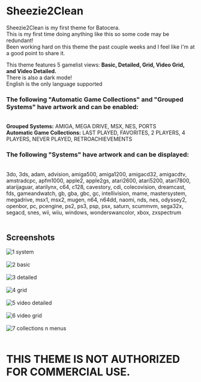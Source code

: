 # Sheezie2Clean
Sheezie2Clean is my first theme for Batocera.<br>
This is my first time doing anything like this so some code may be redundant!<br>
Been working hard on this theme the past couple weeks and I feel like I'm at a good point to share it.<br>

This theme features 5 gamelist views: <b>Basic, Detailed, Grid, Video Grid, and Video Detailed.</b> <br>
There is also a dark mode! <br>
English is the only language supported

<h3>The following "Automatic Game Collections" and "Grouped Systems" have artwork and can be enabled:</h3> <br>
<b>Grouped Systems:</b> AMIGA, MEGA DRIVE, MSX, NES, PORTS <br>
<b>Automatic Game Collections:</b> LAST PLAYED, FAVORITES, 2 PLAYERS, 4 PLAYERS, NEVER PLAYED, RETROACHIEVEMENTS <br>

<h3>The following "Systems" have artwork and can be displayed:</h3> <br>
3do, 3ds, adam, advision, amiga500, amiga1200, amigacd32, amigacdtv, amstradcpc, apfm1000, apple2, apple2gs, atari2600, atari5200, atari7800, atarijaguar, atarilynx, c64, c128, cavestory, cdi, colecovision, dreamcast, fds, gameandwatch, gb, gba, gbc, gc, intellivision, mame, mastersystem, megadrive, msx1, msx2, mugen, n64, n64dd, naomi, nds, nes, odyssey2, openbor, pc, pcengine, ps2, ps3, psp, psx, saturn, scummvm, sega32x, segacd, snes, wii, wiiu, windows, wonderswancolor, xbox, zxspectrum
<br>
<br>

<h2>Screenshots</h2>

![1 system](https://user-images.githubusercontent.com/116600451/197632964-6eb5b106-48ff-4bf8-8ba3-f2ed3f01ec71.jpg) <br>
<br>
![2 basic](https://user-images.githubusercontent.com/116600451/197633095-4fe321e6-bcc0-4b5c-84d3-02d8fb61d53f.jpg) <br>
<br>
![3 detailed](https://user-images.githubusercontent.com/116600451/197633118-810a11c5-faae-434e-810f-6d1164585091.jpg) <br>
<br>
![4 grid](https://user-images.githubusercontent.com/116600451/197633126-1ebcd9fb-8311-431f-be61-5c05d69d217d.jpg) <br>
<br>
![5 video detailed](https://user-images.githubusercontent.com/116600451/197633143-8de96b13-2032-4017-88ff-51f77b33a11b.jpg) <br>
<br>
![6 video grid](https://user-images.githubusercontent.com/116600451/197633153-5b69218b-5c9e-4606-a870-fd36eca5436c.jpg) <br>
<br>
![7 collections n menus](https://user-images.githubusercontent.com/116600451/197633171-730784cc-b7b3-4ef4-8b4b-9222854391e0.jpg) <br>
<br>


<h1>THIS THEME IS NOT AUTHORIZED FOR COMMERCIAL USE.</h1>
